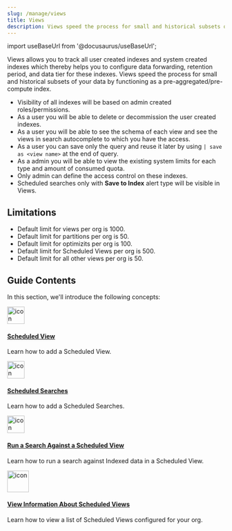 ```yaml
---
slug: /manage/views
title: Views
description: Views speed the process for small and historical subsets of your data by functioning as a pre-aggregated index.
---
```


import useBaseUrl from '@docusaurus/useBaseUrl';

Views allows you to track all user created indexes and system created indexes which thereby helps you to configure data forwarding, retention period, and data tier for these indexes. Views speed the process for small and historical subsets of your data by functioning as a pre-aggregated/pre-compute index. 

* Visibility of all indexes will be based on admin created roles/permissions.
* As a user you will be able to delete or decommission the user created indexes.
* As a user you will be able to see the schema of each view and see the views in search autocomplete to which you have the access.
* As a user you can save only the query and reuse it later by using `| save as <view name>` at the end of query.
* As a admin you will be able to view the existing system limits for each type and amount of consumed quota. 
* Only admin can define the access control on these indexes.
* Scheduled searches only with **Save to Index** alert type will be visible in Views.

## Limitations

- Default limit for views per org is 1000.
- Default limit for partitions per org is 50.
- Default limit for optimizits per org is 100.
- Default limit for Scheduled Views per org is 500.
- Default limit for all other views per org is 50.

## Guide Contents

In this section, we'll introduce the following concepts:

<div className="box-wrapper">
<div className="box smallbox card">
  <div className="container">
  <a href="/docs/manage/views/scheduled-views"><img src={useBaseUrl('img/icons/operations/frequent-search.png')} alt="icon" width="40"/><h4>Scheduled View</h4></a>
  <p>Learn how to add a Scheduled View.</p>
  </div>
</div>
<div className="box smallbox card">
  <div className="container">
  <a href="/docs/manage/views/scheduled-searches"><img src={useBaseUrl('img/icons/operations/frequent-search.png')} alt="icon" width="40"/><h4>Scheduled Searches</h4></a>
  <p>Learn how to add a Scheduled Searches.</p>
  </div>
</div>
<div className="box smallbox card">
  <div className="container">
  <a href="/docs/manage/views/run-search-against-view"><img src={useBaseUrl('img/icons/operations/frequent-search.png')} alt="icon" width="40"/><h4>Run a Search Against a Scheduled View</h4></a>
  <p>Learn how to run a search against Indexed data in a Scheduled View.</p>
  </div>
</div>
<div className="box smallbox card">
  <div className="container">
  <a href="/docs/manage/views/view-list"><img src={useBaseUrl('img/icons/operations/frequent-search.png')} alt="icon" width="50"/><h4>View Information About Scheduled Views</h4></a>
  <p>Learn how to view a list of Scheduled Views configured for your org.</p>
  </div>
</div>
</div>